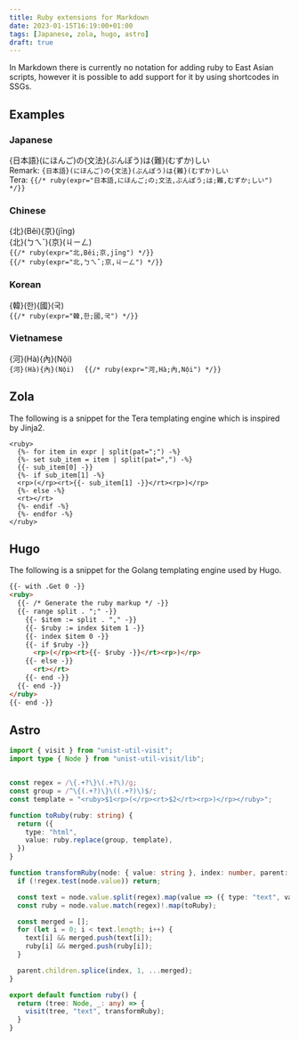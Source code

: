 ```yaml
---
title: Ruby extensions for Markdown
date: 2023-01-15T16:19:00+01:00
tags: [Japanese, zola, hugo, astro]
draft: true
---
```

In Markdown there is currently no notation for adding ruby to East Asian scripts, however it is possible to add support for it by using shortcodes in SSGs.

## Examples
### Japanese
{日本語}(にほんご)の{文法}(ぶんぽう)は{難}(むずか)しい  
Remark: `{日本語}(にほんご)の{文法}(ぶんぽう)は{難}(むずか)しい`  
Tera: `{{/* ruby(expr="日本語,にほんご;の;文法,ぶんぽう;は;難,むずか;しい") */}}`  

### Chinese
{北}(Běi){京}(jīng)  
{北}(ㄅㄟˇ){京}(ㄐㄧㄥ)  
`{{/* ruby(expr="北,Běi;京,jīng") */}}`  
`{{/* ruby(expr="北,ㄅㄟˇ;京,ㄐㄧㄥ") */}}`

### Korean
{韓}(한){國}(국)  
`{{/* ruby(expr="韓,한;國,국") */}}`

### Vietnamese
{河}(Hà){內}(Nội)  
`{河}(Hà){內}(Nội)  `
`{{/* ruby(expr="河,Hà;內,Nội") */}}`

## Zola
The following is a snippet for the Tera templating engine which is inspired by Jinja2.
```jinja-html
<ruby>
  {%- for item in expr | split(pat=";") -%}
  {%- set sub_item = item | split(pat=",") -%}
  {{- sub_item[0] -}}
  {%- if sub_item[1] -%}
  <rp>(</rp><rt>{{- sub_item[1] -}}</rt><rp>)</rp>
  {%- else -%}
  <rt></rt>
  {%- endif -%}
  {%- endfor -%}
</ruby>
```

## Hugo
The following is a snippet for the Golang templating engine used by Hugo.
```html
{{- with .Get 0 -}}
<ruby>
  {{- /* Generate the ruby markup */ -}}
  {{- range split . ";" -}}
    {{- $item := split . "," -}}
    {{- $ruby := index $item 1 -}}
    {{- index $item 0 -}}
    {{- if $ruby -}}
      <rp>(</rp><rt>{{- $ruby -}}</rt><rp>)</rp>
    {{- else -}}
      <rt></rt>
    {{- end -}}
  {{- end -}}
</ruby>
{{- end -}}
```


## Astro
```ts
import { visit } from "unist-util-visit";
import type { Node } from "unist-util-visit/lib";


const regex = /\{.+?\}\(.+?\)/g;
const group = /^\{(.+?)\}\((.+?)\)$/;
const template = "<ruby>$1<rp>(</rp><rt>$2</rt><rp>)</rp></ruby>";

function toRuby(ruby: string) {
  return ({
    type: "html",
    value: ruby.replace(group, template),
  })
}

function transformRuby(node: { value: string }, index: number, parent: any) {
  if (!regex.test(node.value)) return;

  const text = node.value.split(regex).map(value => ({ type: "text", value}));
  const ruby = node.value.match(regex)!.map(toRuby);

  const merged = [];
  for (let i = 0; i < text.length; i++) {
    text[i] && merged.push(text[i]);
    ruby[i] && merged.push(ruby[i]);
  }

  parent.children.splice(index, 1, ...merged);
}

export default function ruby() {
  return (tree: Node, _: any) => {
    visit(tree, "text", transformRuby);
  }
}
```
